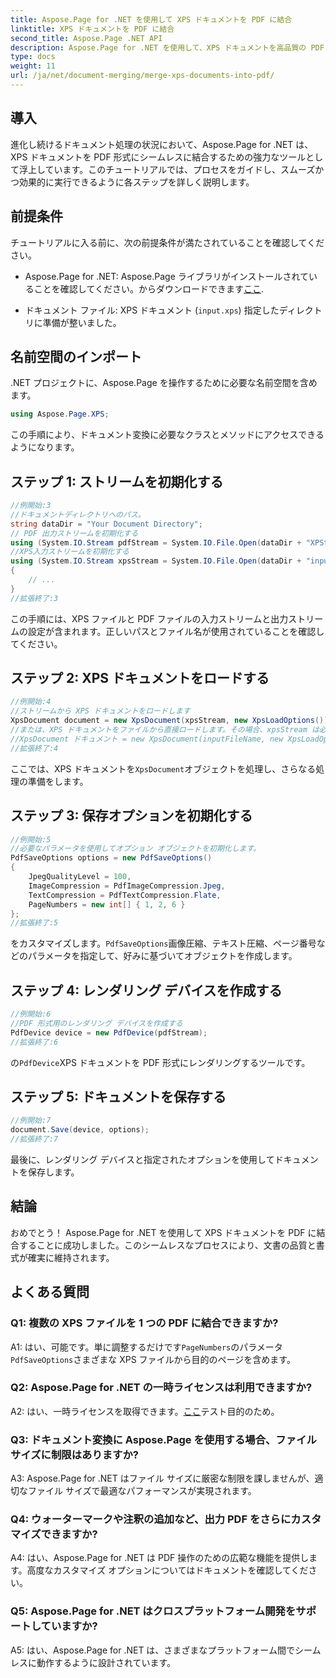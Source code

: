 ```yaml
---
title: Aspose.Page for .NET を使用して XPS ドキュメントを PDF に結合
linktitle: XPS ドキュメントを PDF に結合
second_title: Aspose.Page .NET API
description: Aspose.Page for .NET を使用して、XPS ドキュメントを高品質の PDF に簡単に結合します。ステップバイステップのガイドに従って、ドキュメントをスムーズに変換してください。
type: docs
weight: 11
url: /ja/net/document-merging/merge-xps-documents-into-pdf/
---
```

## 導入

進化し続けるドキュメント処理の状況において、Aspose.Page for .NET は、XPS ドキュメントを PDF 形式にシームレスに結合するための強力なツールとして浮上しています。このチュートリアルでは、プロセスをガイドし、スムーズかつ効果的に実行できるように各ステップを詳しく説明します。

## 前提条件

チュートリアルに入る前に、次の前提条件が満たされていることを確認してください。

-  Aspose.Page for .NET: Aspose.Page ライブラリがインストールされていることを確認してください。からダウンロードできます[ここ](https://releases.aspose.com/page/net/).

- ドキュメント ファイル: XPS ドキュメント (`input.xps`) 指定したディレクトリに準備が整いました。

## 名前空間のインポート

.NET プロジェクトに、Aspose.Page を操作するために必要な名前空間を含めます。

```csharp
using Aspose.Page.XPS;
```

この手順により、ドキュメント変換に必要なクラスとメソッドにアクセスできるようになります。

## ステップ 1: ストリームを初期化する

```csharp
//例開始:3
//ドキュメントディレクトリへのパス。
string dataDir = "Your Document Directory";
// PDF 出力ストリームを初期化する
using (System.IO.Stream pdfStream = System.IO.File.Open(dataDir + "XPStoPDF_out.pdf", System.IO.FileMode.OpenOrCreate, System.IO.FileAccess.Write))
//XPS入力ストリームを初期化する
using (System.IO.Stream xpsStream = System.IO.File.Open(dataDir + "input.xps", System.IO.FileMode.Open))
{
    // ...
}
//拡張終了:3
```

この手順には、XPS ファイルと PDF ファイルの入力ストリームと出力ストリームの設定が含まれます。正しいパスとファイル名が使用されていることを確認してください。

## ステップ 2: XPS ドキュメントをロードする

```csharp
//例開始:4
//ストリームから XPS ドキュメントをロードします
XpsDocument document = new XpsDocument(xpsStream, new XpsLoadOptions());
//または、XPS ドキュメントをファイルから直接ロードします。その場合、xpsStream は必要ありません。
//XpsDocument ドキュメント = new XpsDocument(inputFileName, new XpsLoadOptions());
//拡張終了:4
```

ここでは、XPS ドキュメントを`XpsDocument`オブジェクトを処理し、さらなる処理の準備をします。

## ステップ 3: 保存オプションを初期化する

```csharp
//例開始:5
//必要なパラメータを使用してオプション オブジェクトを初期化します。
PdfSaveOptions options = new PdfSaveOptions()
{
    JpegQualityLevel = 100,
    ImageCompression = PdfImageCompression.Jpeg,
    TextCompression = PdfTextCompression.Flate,
    PageNumbers = new int[] { 1, 2, 6 }
};
//拡張終了:5
```

をカスタマイズします。`PdfSaveOptions`画像圧縮、テキスト圧縮、ページ番号などのパラメータを指定して、好みに基づいてオブジェクトを作成します。

## ステップ 4: レンダリング デバイスを作成する

```csharp
//例開始:6
//PDF 形式用のレンダリング デバイスを作成する
PdfDevice device = new PdfDevice(pdfStream);
//拡張終了:6
```

の`PdfDevice`XPS ドキュメントを PDF 形式にレンダリングするツールです。

## ステップ 5: ドキュメントを保存する

```csharp
//例開始:7
document.Save(device, options);
//拡張終了:7
```

最後に、レンダリング デバイスと指定されたオプションを使用してドキュメントを保存します。

## 結論

おめでとう！ Aspose.Page for .NET を使用して XPS ドキュメントを PDF に結合することに成功しました。このシームレスなプロセスにより、文書の品質と書式が確実に維持されます。

## よくある質問

### Q1: 複数の XPS ファイルを 1 つの PDF に結合できますか?

 A1: はい、可能です。単に調整するだけです`PageNumbers`のパラメータ`PdfSaveOptions`さまざまな XPS ファイルから目的のページを含めます。

### Q2: Aspose.Page for .NET の一時ライセンスは利用できますか?

 A2: はい、一時ライセンスを取得できます。[ここ](https://purchase.aspose.com/temporary-license/)テスト目的のため。

### Q3: ドキュメント変換に Aspose.Page を使用する場合、ファイル サイズに制限はありますか?

A3: Aspose.Page for .NET はファイル サイズに厳密な制限を課しませんが、適切なファイル サイズで最適なパフォーマンスが実現されます。

### Q4: ウォーターマークや注釈の追加など、出力 PDF をさらにカスタマイズできますか?

A4: はい、Aspose.Page for .NET は PDF 操作のための広範な機能を提供します。高度なカスタマイズ オプションについてはドキュメントを確認してください。

### Q5: Aspose.Page for .NET はクロスプラットフォーム開発をサポートしていますか?

A5: はい、Aspose.Page for .NET は、さまざまなプラットフォーム間でシームレスに動作するように設計されています。